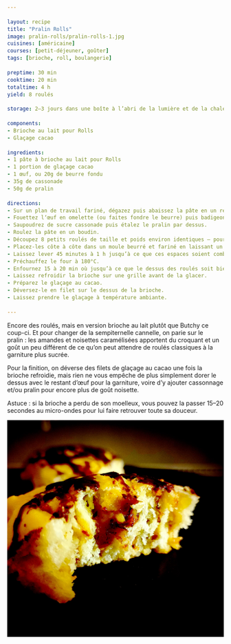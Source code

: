 ```yaml
---

layout: recipe
title: "Pralin Rolls"
image: pralin-rolls/pralin-rolls-1.jpg
cuisines: [américaine]
courses: [petit-déjeuner, goûter]
tags: [brioche, roll, boulangerie]

preptime: 30 min
cooktime: 20 min
totaltime: 4 h
yield: 8 roulés

storage: 2–3 jours dans une boîte à l’abri de la lumière et de la chaleur à température ambiante.

components: 
- Brioche au lait pour Rolls
- Glaçage cacao

ingredients:
- 1 pâte à brioche au lait pour Rolls
- 1 portion de glaçage cacao
- 1 œuf, ou 20g de beurre fondu
- 35g de cassonade
- 50g de pralin

directions:
- Sur un plan de travail fariné, dégazez puis abaissez la pâte en un rectangle de 35 cm sur 25 environ.
- Fouettez l‘œuf en omelette (ou faites fondre le beurre) puis badigeonnez-en la pâte. 
- Saupoudrez de sucre cassonade puis étalez le pralin par dessus.
- Roulez la pâte en un boudin.
- Découpez 8 petits roulés de taille et poids environ identiques – pour une coupe plus nette, utilisez du fil alimentaire. 
- Placez-les côte à côte dans un moule beurré et fariné en laissant un peu d’espace. 
- Laissez lever 45 minutes à 1 h jusqu’à ce que ces espaces soient comblés.
- Préchauffez le four à 180°C.
- Enfournez 15 à 20 min où jusqu’à ce que le dessus des roulés soit bien doré.
- Laissez refroidir la brioche sur une grille avant de la glacer.
- Préparez le glaçage au cacao.
- Déversez-le en filet sur le dessus de la brioche.
- Laissez prendre le glaçage à température ambiante.

---
```


Encore des roulés, mais en version brioche au lait plutôt que Butchy ce coup-ci. Et pour changer de la sempiternelle cannelle, on parie sur le pralin&nbsp;: les amandes et noisettes caramélisées apportent du croquant et un goût un peu différent de ce qu’on peut attendre de roulés classiques à la garniture plus sucrée.

Pour la finition, on déverse des filets de glaçage au cacao une fois la brioche refroidie, mais rien ne vous empêche de plus simplement dorer le dessus avec le restant d’œuf pour la garniture, voire d’y ajouter cassonnage et/ou pralin pour encore plus de goût noisette.

Astuce&nbsp;: si la brioche a perdu de son moelleux, vous pouvez la passer 15–20 secondes au micro-ondes pour lui faire retrouver toute sa douceur.

![Une crème pâtissière pour ajouter du crémeux au moelleux et véhiculer les pépites de chocolat qui croquent puis fondent en bouche](../images/pralin-rolls/pralin-rolls-2.jpg)